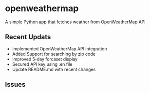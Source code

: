 # openweathermap
A simple Python app that fetches weather from OpenWeatherMap API

## Recent Updats
- Implemented OpenWeatherMap API integration
- Added Support for searching by zip code
- Improved 5-day forcaset display
- Secured API key using .en file
- Update README.md with recent changes

## Issues

